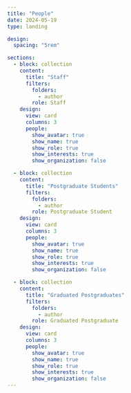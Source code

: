 ```yaml
---
title: "People"
date: 2024-05-19
type: landing

design:
  spacing: "5rem"

sections:
  - block: collection
    content:
      title: "Staff"
      filters:
        folders:
          - author
        role: Staff
    design:
      view: card
      columns: 3
      people:
        show_avatar: true
        show_name: true
        show_role: true
        show_interests: true
        show_organization: false

  - block: collection
    content:
      title: "Postgraduate Students"
      filters:
        folders:
          - author
        role: Postgraduate Student
    design:
      view: card
      columns: 3
      people:
        show_avatar: true
        show_name: true
        show_role: true
        show_interests: true
        show_organization: false

  - block: collection
    content:
      title: "Graduated Postgraduates"
      filters:
        folders:
          - author
        role: Graduated Postgraduate
    design:
      view: card
      columns: 3
      people:
        show_avatar: true
        show_name: true
        show_role: true
        show_interests: true
        show_organization: false
---
```

